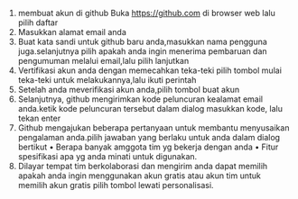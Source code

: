 1. membuat akun di github
   Buka https://github.com di browser web lalu pilih daftar
2. Masukkan alamat email anda
3. Buat kata sandi untuk github baru anda,masukkan nama pengguna juga.selanjutnya pilih apakah anda ingin menerima pembaruan dan pengumuman melalui email,lalu pilih lanjutkan
4. Vertifikasi akun anda dengan memecahkan teka-teki pilih tombol mulai teka-teki untuk melakukannya,lalu ikuti perintah 
5. Setelah anda meverifikasi akun anda,pilih tombol buat akun 
6. Selanjutnya, github mengirimkan kode peluncuran kealamat email anda.ketik kode peluncuran tersebut dalam dialog masukkan kode, lalu tekan enter 
7. Github mengajukan beberapa pertanyaan untuk membantu menyusaikan pengalaman anda.pilih jawaban yang berlaku untuk anda dalam dialog bertikut
•	Berapa banyak amggota tim yg bekerja dengan anda 
•	Fitur spesifikasi apa yg anda minati untuk digunakan.
8. Dilayar tempat tim berkolaborasi dan mengirim anda dapat memilih apakah anda ingin menggunakan akun gratis atau akun tim untuk memilih akun gratis pilih tombol lewati personalisasi.
